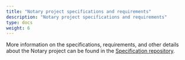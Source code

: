 ```yaml
---
title: "Notary project specifications and requirements"
description: "Notary project specifications and requirements"
type: docs
weight: 6
---
```


More information on the specifications, requirements, and other details about the Notary project can be found in the [Specification repository](https://github.com/notaryproject/specifications/tree/main).
